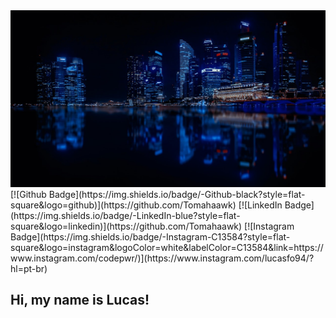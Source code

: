 <img src="https://github.com/Tomahaawk/Tomahaawk/blob/images/illuminated-cityscape-against-blue-sky-at-night-316093.jpg" />
[![Github Badge](https://img.shields.io/badge/-Github-black?style=flat-square&logo=github)](https://github.com/Tomahaawk)
[![LinkedIn Badge](https://img.shields.io/badge/-LinkedIn-blue?style=flat-square&logo=linkedin)](https://github.com/Tomahaawk)
[![Instagram Badge](https://img.shields.io/badge/-Instagram-C13584?style=flat-square&logo=instagram&logoColor=white&labelColor=C13584&link=https://www.instagram.com/codepwr/)](https://www.instagram.com/lucasfo94/?hl=pt-br)

## Hi, my name is Lucas!


<!--
**Tomahaawk/Tomahaawk** is a ✨ _special_ ✨ repository because its `README.md` (this file) appears on your GitHub profile.

Here are some ideas to get you started:

- 🔭 I’m currently working on ...
- 🌱 I’m currently learning ...
- 👯 I’m looking to collaborate on ...
- 🤔 I’m looking for help with ...
- 💬 Ask me about ...
- 📫 How to reach me: ...
- 😄 Pronouns: ...
- ⚡ Fun fact: ...
-->
